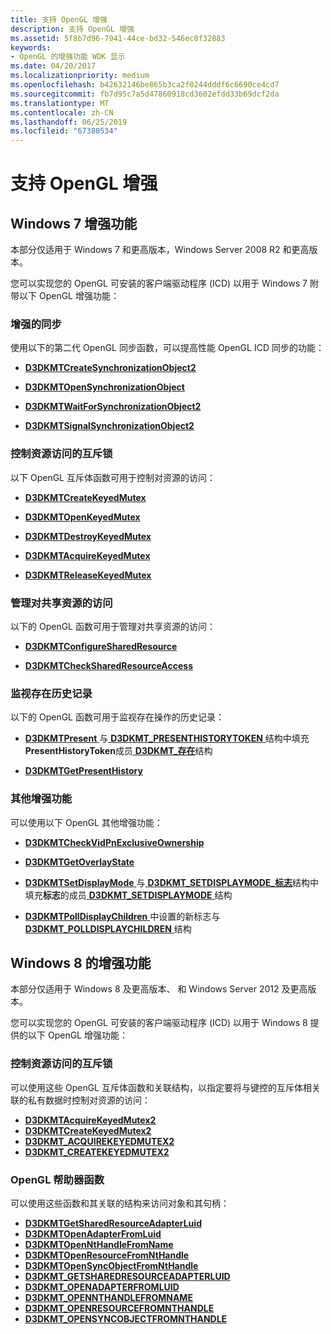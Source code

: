 ```yaml
---
title: 支持 OpenGL 增强
description: 支持 OpenGL 增强
ms.assetid: 5f8b7d96-7941-44ce-bd32-546ec0f32883
keywords:
- OpenGL 的增强功能 WDK 显示
ms.date: 04/20/2017
ms.localizationpriority: medium
ms.openlocfilehash: b42632146be865b3ca2f0244dddf6c6690ce4cd7
ms.sourcegitcommit: fb7d95c7a5d47860918cd3602efdd33b69dcf2da
ms.translationtype: MT
ms.contentlocale: zh-CN
ms.lasthandoff: 06/25/2019
ms.locfileid: "67380534"
---
```

# <a name="supporting-opengl-enhancements"></a>支持 OpenGL 增强


## <a name="span-idwindows7enhancementsspanspan-idwindows7enhancementsspanspan-idwindows7enhancementsspanwindows7-enhancements"></a><span id="Windows_7_Enhancements"></span><span id="windows_7_enhancements"></span><span id="WINDOWS_7_ENHANCEMENTS"></span>Windows 7 增强功能


本部分仅适用于 Windows 7 和更高版本，Windows Server 2008 R2 和更高版本。

您可以实现您的 OpenGL 可安装的客户端驱动程序 (ICD) 以用于 Windows 7 附带以下 OpenGL 增强功能：

### <a name="span-idenhancingsynchronizationspanspan-idenhancingsynchronizationspanenhancing-synchronization"></a><span id="enhancing_synchronization"></span><span id="ENHANCING_SYNCHRONIZATION"></span>增强的同步

使用以下的第二代 OpenGL 同步函数，可以提高性能 OpenGL ICD 同步的功能：

-   [**D3DKMTCreateSynchronizationObject2**](https://docs.microsoft.com/windows-hardware/drivers/ddi/content/d3dkmthk/nf-d3dkmthk-d3dkmtcreatesynchronizationobject2)

-   [**D3DKMTOpenSynchronizationObject**](https://docs.microsoft.com/windows-hardware/drivers/ddi/content/d3dkmthk/nf-d3dkmthk-d3dkmtopensynchronizationobject)

-   [**D3DKMTWaitForSynchronizationObject2**](https://docs.microsoft.com/windows-hardware/drivers/ddi/content/d3dkmthk/nf-d3dkmthk-d3dkmtwaitforsynchronizationobject2)

-   [**D3DKMTSignalSynchronizationObject2**](https://docs.microsoft.com/windows-hardware/drivers/ddi/content/d3dkmthk/nf-d3dkmthk-d3dkmtsignalsynchronizationobject2)

### <a name="span-idcontrollingresourceaccesswithmutexesspanspan-idcontrollingresourceaccesswithmutexesspancontrolling-resource-access-with-mutexes"></a><span id="controlling_resource_access_with_mutexes"></span><span id="CONTROLLING_RESOURCE_ACCESS_WITH_MUTEXES"></span>控制资源访问的互斥锁

以下 OpenGL 互斥体函数可用于控制对资源的访问：

-   [**D3DKMTCreateKeyedMutex**](https://docs.microsoft.com/windows-hardware/drivers/ddi/content/d3dkmthk/nf-d3dkmthk-d3dkmtcreatekeyedmutex)

-   [**D3DKMTOpenKeyedMutex**](https://docs.microsoft.com/windows-hardware/drivers/ddi/content/d3dkmthk/nf-d3dkmthk-d3dkmtopenkeyedmutex)

-   [**D3DKMTDestroyKeyedMutex**](https://docs.microsoft.com/windows-hardware/drivers/ddi/content/d3dkmthk/nf-d3dkmthk-d3dkmtdestroykeyedmutex)

-   [**D3DKMTAcquireKeyedMutex**](https://docs.microsoft.com/windows-hardware/drivers/ddi/content/d3dkmthk/nf-d3dkmthk-d3dkmtacquirekeyedmutex)

-   [**D3DKMTReleaseKeyedMutex**](https://docs.microsoft.com/windows-hardware/drivers/ddi/content/d3dkmthk/nf-d3dkmthk-d3dkmtreleasekeyedmutex)

### <a name="span-idmanagingaccesstosharedresourcesspanspan-idmanagingaccesstosharedresourcesspanmanaging-access-to-shared-resources"></a><span id="managing_access_to_shared_resources"></span><span id="MANAGING_ACCESS_TO_SHARED_RESOURCES"></span>管理对共享资源的访问

以下的 OpenGL 函数可用于管理对共享资源的访问：

-   [**D3DKMTConfigureSharedResource**](https://docs.microsoft.com/windows-hardware/drivers/ddi/content/d3dkmthk/nf-d3dkmthk-d3dkmtconfiguresharedresource)

-   [**D3DKMTCheckSharedResourceAccess**](https://docs.microsoft.com/windows-hardware/drivers/ddi/content/d3dkmthk/nf-d3dkmthk-d3dkmtchecksharedresourceaccess)

### <a name="span-idmonitoringpresenthistoryspanspan-idmonitoringpresenthistoryspanmonitoring-present-history"></a><span id="monitoring_present_history"></span><span id="MONITORING_PRESENT_HISTORY"></span>监视存在历史记录

以下的 OpenGL 函数可用于监视存在操作的历史记录：

-   [**D3DKMTPresent** ](https://docs.microsoft.com/windows-hardware/drivers/ddi/content/d3dkmthk/nf-d3dkmthk-d3dkmtpresent)与[ **D3DKMT\_PRESENTHISTORYTOKEN** ](https://docs.microsoft.com/windows-hardware/drivers/ddi/content/d3dkmthk/ns-d3dkmthk-_d3dkmt_presenthistorytoken)结构中填充**PresentHistoryToken**成员[ **D3DKMT\_存在**](https://docs.microsoft.com/windows-hardware/drivers/ddi/content/d3dkmthk/ns-d3dkmthk-_d3dkmt_present)结构

-   [**D3DKMTGetPresentHistory**](https://docs.microsoft.com/windows-hardware/drivers/ddi/content/d3dkmthk/nf-d3dkmthk-d3dkmtgetpresenthistory)

### <a name="span-idmiscellaneousenhancementsspanspan-idmiscellaneousenhancementsspanmiscellaneous-enhancements"></a><span id="miscellaneous_enhancements"></span><span id="MISCELLANEOUS_ENHANCEMENTS"></span>其他增强功能

可以使用以下 OpenGL 其他增强功能：

-   [**D3DKMTCheckVidPnExclusiveOwnership**](https://docs.microsoft.com/windows-hardware/drivers/ddi/content/d3dkmthk/nf-d3dkmthk-d3dkmtcheckvidpnexclusiveownership)

-   [**D3DKMTGetOverlayState**](https://docs.microsoft.com/windows-hardware/drivers/ddi/content/d3dkmthk/nf-d3dkmthk-d3dkmtgetoverlaystate)

-   [**D3DKMTSetDisplayMode** ](https://docs.microsoft.com/windows-hardware/drivers/ddi/content/d3dkmthk/nf-d3dkmthk-d3dkmtsetdisplaymode)与[ **D3DKMT\_SETDISPLAYMODE\_标志**](https://docs.microsoft.com/windows-hardware/drivers/ddi/content/d3dkmthk/ns-d3dkmthk-_d3dkmt_setdisplaymode_flags)结构中填充**标志**的成员[ **D3DKMT\_SETDISPLAYMODE** ](https://docs.microsoft.com/windows-hardware/drivers/ddi/content/d3dkmthk/ns-d3dkmthk-_d3dkmt_setdisplaymode)结构

-   [**D3DKMTPollDisplayChildren** ](https://docs.microsoft.com/windows-hardware/drivers/ddi/content/d3dkmthk/nf-d3dkmthk-d3dkmtpolldisplaychildren)中设置的新标志与[ **D3DKMT\_POLLDISPLAYCHILDREN** ](https://docs.microsoft.com/windows-hardware/drivers/ddi/content/d3dkmthk/ns-d3dkmthk-_d3dkmt_polldisplaychildren)结构

## <a name="span-idwindows8enhancementsspanspan-idwindows8enhancementsspanwindows8-enhancements"></a><span id="windows_8_enhancements"></span><span id="WINDOWS_8_ENHANCEMENTS"></span>Windows 8 的增强功能


本部分仅适用于 Windows 8 及更高版本、 和 Windows Server 2012 及更高版本。

您可以实现您的 OpenGL 可安装的客户端驱动程序 (ICD) 以用于 Windows 8 提供的以下 OpenGL 增强功能：

### <a name="span-idcontrollingresourceaccesswithmutexesspanspan-idcontrollingresourceaccesswithmutexesspanspan-idcontrollingresourceaccesswithmutexesspancontrolling-resource-access-with-mutexes"></a><span id="Controlling_Resource_Access_with_Mutexes_"></span><span id="controlling_resource_access_with_mutexes_"></span><span id="CONTROLLING_RESOURCE_ACCESS_WITH_MUTEXES_"></span>控制资源访问的互斥锁

可以使用这些 OpenGL 互斥体函数和关联结构，以指定要将与键控的互斥体相关联的私有数据时控制对资源的访问：

-   [**D3DKMTAcquireKeyedMutex2**](https://docs.microsoft.com/windows-hardware/drivers/ddi/content/d3dkmthk/nf-d3dkmthk-d3dkmtacquirekeyedmutex2)
-   [**D3DKMTCreateKeyedMutex2**](https://docs.microsoft.com/windows-hardware/drivers/ddi/content/d3dkmthk/nf-d3dkmthk-d3dkmtcreatekeyedmutex2)
-   [**D3DKMT\_ACQUIREKEYEDMUTEX2**](https://docs.microsoft.com/windows-hardware/drivers/ddi/content/d3dkmthk/ns-d3dkmthk-_d3dkmt_acquirekeyedmutex2)
-   [**D3DKMT\_CREATEKEYEDMUTEX2**](https://docs.microsoft.com/windows-hardware/drivers/ddi/content/d3dkmthk/ns-d3dkmthk-_d3dkmt_createkeyedmutex2)

### <a name="span-idopenglhelperfunctionsspanspan-idopenglhelperfunctionsspanspan-idopenglhelperfunctionsspanopengl-helper-functions"></a><span id="OpenGL_Helper_Functions"></span><span id="opengl_helper_functions"></span><span id="OPENGL_HELPER_FUNCTIONS"></span>OpenGL 帮助器函数

可以使用这些函数和其关联的结构来访问对象和其句柄：

-   [**D3DKMTGetSharedResourceAdapterLuid**](https://docs.microsoft.com/windows-hardware/drivers/ddi/content/d3dkmthk/nf-d3dkmthk-d3dkmtgetsharedresourceadapterluid)
-   [**D3DKMTOpenAdapterFromLuid**](https://docs.microsoft.com/windows-hardware/drivers/ddi/content/d3dkmthk/nf-d3dkmthk-d3dkmtopenadapterfromluid)
-   [**D3DKMTOpenNtHandleFromName**](https://docs.microsoft.com/windows-hardware/drivers/ddi/content/d3dkmthk/nf-d3dkmthk-d3dkmtopennthandlefromname)
-   [**D3DKMTOpenResourceFromNtHandle**](https://docs.microsoft.com/windows-hardware/drivers/ddi/content/d3dkmthk/nf-d3dkmthk-d3dkmtopenresourcefromnthandle)
-   [**D3DKMTOpenSyncObjectFromNtHandle**](https://docs.microsoft.com/windows-hardware/drivers/ddi/content/d3dkmthk/nf-d3dkmthk-d3dkmtopensyncobjectfromnthandle)
-   [**D3DKMT\_GETSHAREDRESOURCEADAPTERLUID**](https://docs.microsoft.com/windows-hardware/drivers/ddi/content/d3dkmthk/ns-d3dkmthk-_d3dkmt_getsharedresourceadapterluid)
-   [**D3DKMT\_OPENADAPTERFROMLUID**](https://docs.microsoft.com/windows-hardware/drivers/ddi/content/d3dkmthk/ns-d3dkmthk-_d3dkmt_openadapterfromluid)
-   [**D3DKMT\_OPENNTHANDLEFROMNAME**](https://docs.microsoft.com/windows-hardware/drivers/ddi/content/d3dkmthk/ns-d3dkmthk-_d3dkmt_opennthandlefromname)
-   [**D3DKMT\_OPENRESOURCEFROMNTHANDLE**](https://docs.microsoft.com/windows-hardware/drivers/ddi/content/d3dkmthk/ns-d3dkmthk-_d3dkmt_openresourcefromnthandle)
-   [**D3DKMT\_OPENSYNCOBJECTFROMNTHANDLE**](https://docs.microsoft.com/windows-hardware/drivers/ddi/content/d3dkmthk/ns-d3dkmthk-_d3dkmt_opensyncobjectfromnthandle)

 

 





